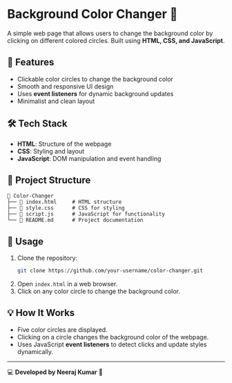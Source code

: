 # Background Color Changer 🎨

A simple web page that allows users to change the background color by clicking on different colored circles. Built using **HTML, CSS, and JavaScript**.

## 🚀 Features
- Clickable color circles to change the background color
- Smooth and responsive UI design
- Uses **event listeners** for dynamic background updates
- Minimalist and clean layout

## 🛠️ Tech Stack
- **HTML**: Structure of the webpage
- **CSS**: Styling and layout
- **JavaScript**: DOM manipulation and event handling

## 📂 Project Structure
```
📂 Color-Changer
├── 📄 index.html     # HTML structure
├── 📄 style.css      # CSS for styling
├── 📄 script.js      # JavaScript for functionality
└── 📄 README.md      # Project documentation
```

## 📜 Usage
1. Clone the repository:
   ```sh
   git clone https://github.com/your-username/color-changer.git
   ```
2. Open `index.html` in a web browser.
3. Click on any color circle to change the background color.

## 💡 How It Works
- Five color circles are displayed.
- Clicking on a circle changes the background color of the webpage.
- Uses JavaScript **event listeners** to detect clicks and update styles dynamically.

---
💻 **Developed by Neeraj Kumar** 🚀


